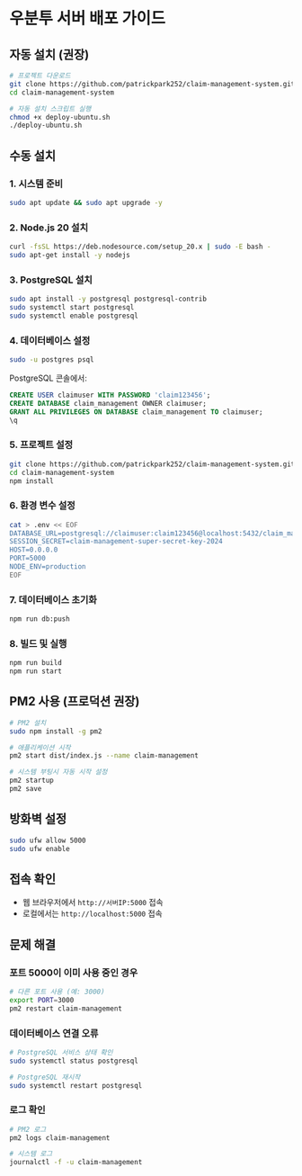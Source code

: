 # 우분투 서버 배포 가이드

## 자동 설치 (권장)

```bash
# 프로젝트 다운로드
git clone https://github.com/patrickpark252/claim-management-system.git
cd claim-management-system

# 자동 설치 스크립트 실행
chmod +x deploy-ubuntu.sh
./deploy-ubuntu.sh
```

## 수동 설치

### 1. 시스템 준비
```bash
sudo apt update && sudo apt upgrade -y
```

### 2. Node.js 20 설치
```bash
curl -fsSL https://deb.nodesource.com/setup_20.x | sudo -E bash -
sudo apt-get install -y nodejs
```

### 3. PostgreSQL 설치
```bash
sudo apt install -y postgresql postgresql-contrib
sudo systemctl start postgresql
sudo systemctl enable postgresql
```

### 4. 데이터베이스 설정
```bash
sudo -u postgres psql
```

PostgreSQL 콘솔에서:
```sql
CREATE USER claimuser WITH PASSWORD 'claim123456';
CREATE DATABASE claim_management OWNER claimuser;
GRANT ALL PRIVILEGES ON DATABASE claim_management TO claimuser;
\q
```

### 5. 프로젝트 설정
```bash
git clone https://github.com/patrickpark252/claim-management-system.git
cd claim-management-system
npm install
```

### 6. 환경 변수 설정
```bash
cat > .env << EOF
DATABASE_URL=postgresql://claimuser:claim123456@localhost:5432/claim_management
SESSION_SECRET=claim-management-super-secret-key-2024
HOST=0.0.0.0
PORT=5000
NODE_ENV=production
EOF
```

### 7. 데이터베이스 초기화
```bash
npm run db:push
```

### 8. 빌드 및 실행
```bash
npm run build
npm run start
```

## PM2 사용 (프로덕션 권장)

```bash
# PM2 설치
sudo npm install -g pm2

# 애플리케이션 시작
pm2 start dist/index.js --name claim-management

# 시스템 부팅시 자동 시작 설정
pm2 startup
pm2 save
```

## 방화벽 설정

```bash
sudo ufw allow 5000
sudo ufw enable
```

## 접속 확인

- 웹 브라우저에서 `http://서버IP:5000` 접속
- 로컬에서는 `http://localhost:5000` 접속

## 문제 해결

### 포트 5000이 이미 사용 중인 경우
```bash
# 다른 포트 사용 (예: 3000)
export PORT=3000
pm2 restart claim-management
```

### 데이터베이스 연결 오류
```bash
# PostgreSQL 서비스 상태 확인
sudo systemctl status postgresql

# PostgreSQL 재시작
sudo systemctl restart postgresql
```

### 로그 확인
```bash
# PM2 로그
pm2 logs claim-management

# 시스템 로그
journalctl -f -u claim-management
```